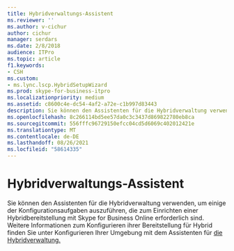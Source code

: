 ```yaml
---
title: Hybridverwaltungs-Assistent
ms.reviewer: ''
ms.author: v-cichur
author: cichur
manager: serdars
ms.date: 2/8/2018
audience: ITPro
ms.topic: article
f1.keywords:
- CSH
ms.custom:
- ms.lync.lscp.HybridSetupWizard
ms.prod: skype-for-business-itpro
ms.localizationpriority: medium
ms.assetid: c8600c4e-dc54-4af2-a72e-c1b997d83443
description: Sie können den Assistenten für die Hybridverwaltung verwenden, um einige der Konfigurationsaufgaben auszuführen, die zum Einrichten einer Hybridbereitstellung mit Skype for Business Online erforderlich sind. Weitere Informationen zum Konfigurieren ihrer Bereitstellung für Hybrid finden Sie unter Konfigurieren Ihrer Umgebung mit dem Assistenten für die Hybridverwaltung.
ms.openlocfilehash: 8c266114bd5ee57da0c3c3437d869822780eb8ca
ms.sourcegitcommit: 556fffc96729150efcc04cd5d6069c402012421e
ms.translationtype: MT
ms.contentlocale: de-DE
ms.lasthandoff: 08/26/2021
ms.locfileid: "58614335"
---
```

# <a name="hybrid-manageability-wizard"></a>Hybridverwaltungs-Assistent

Sie können den Assistenten für die Hybridverwaltung verwenden, um einige der Konfigurationsaufgaben auszuführen, die zum Einrichten einer Hybridbereitstellung mit Skype for Business Online erforderlich sind. Weitere Informationen zum Konfigurieren ihrer Bereitstellung für Hybrid finden Sie unter Konfigurieren Ihrer Umgebung mit dem Assistenten für [die Hybridverwaltung.](https://technet.microsoft.com/library/d777f79b-a740-4aba-a9e2-c91f0315b6f8.aspx)


